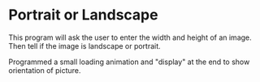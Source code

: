 # Portrait or Landscape

This program will ask the user to enter the width and height of an image.
Then tell if the image is landscape or portrait.

Programmed a small loading animation and "display" at the end to show orientation of picture.
